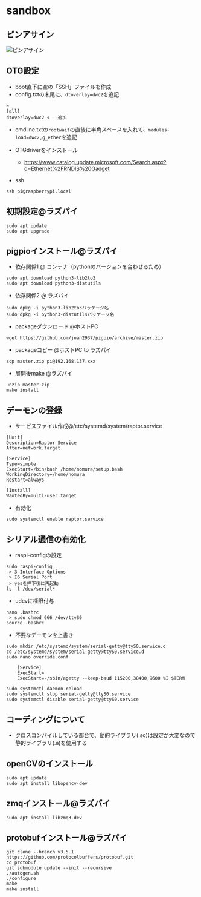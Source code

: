 # sandbox

## ピンアサイン
![ピンアサイン](https://hara-jp.com/images/_default/Topics/RaspPiZero/RaspPiZero.png)


## OTG設定
- boot直下に空の「SSH」ファイルを作成
- config.txtの末尾に、`dtoverlay=dwc2`を追記
```
~
[all]
dtoverlay=dwc2 <---追加
```
- cmdline.txtの`rootwait`の直後に半角スペースを入れて、`modules-load=dwc2,g_ether`を追記

- OTGdriverをインストール
    - https://www.catalog.update.microsoft.com/Search.aspx?q=Ethernet%2FRNDIS%20Gadget

- ssh
```
ssh pi@raspberrypi.local
```

## 初期設定@ラズパイ
```
sudo apt update
sudo apt upgrade
```

## pigpioインストール@ラズパイ
- 依存関係1 @ コンテナ（pythonのバージョンを合わせるため）
```
sudo apt download python3-lib2to3
sudo apt download python3-distutils
```

- 依存関係2 @ ラズパイ
```
sudo dpkg -i python3-lib2to3パッケージ名
sudo dpkg -i python3-distutilsパッケージ名
```


- packageダウンロード @ホストPC
```
wget https://github.com/joan2937/pigpio/archive/master.zip
```

- packageコピー @ホストPC to ラズパイ
```
scp master.zip pi@192.168.137.xxx
```

- 展開後make @ラズパイ
```
unzip master.zip
make install
```

## デーモンの登録
- サービスファイル作成@/etc/systemd/system/raptor.service

``` sss
[Unit]
Description=Raptor Service
After=network.target

[Service]
Type=simple
ExecStart=/bin/bash /home/nomura/setup.bash
WorkingDirectory=/home/nomura
Restart=always

[Install]
WantedBy=multi-user.target
```

- 有効化

```
sudo systemctl enable raptor.service
```

## シリアル通信の有効化
- raspi-configの設定
```
sudo raspi-config
 > 3 Interface Options
 > I6 Serial Port
 > yesを押下後に再起動
ls -l /dev/serial*
```
- udevに権限付与
```
nano .bashrc
 > sudo chmod 666 /dev/ttyS0
source .bashrc
```

- 不要なデーモンを上書き
```
sudo mkdir /etc/systemd/system/serial-getty@ttyS0.service.d
cd /etc/systemd/system/serial-getty@ttyS0.service.d
sudo nano override.conf

    [Service]
    ExecStart=
    ExecStart=-/sbin/agetty --keep-baud 115200,38400,9600 %I $TERM

sudo systemctl daemon-reload
sudo systemctl stop serial-getty@ttyS0.service
sudo systemctl disable serial-getty@ttyS0.service
```

## コーディングについて
- クロスコンパイルしている都合で、動的ライブラリ(.so)は設定が大変なので静的ライブラリ(.a)を使用する

## openCVのインストール
```
sudo apt update
sudo apt install libopencv-dev
```

## zmqインストール@ラズパイ
```
sudo apt install libzmq3-dev
```

## protobufインストール@ラズパイ
```
git clone --branch v3.5.1 https://github.com/protocolbuffers/protobuf.git
cd protobuf
git submodule update --init --recursive
./autogen.sh
./configure
make
make install
```
